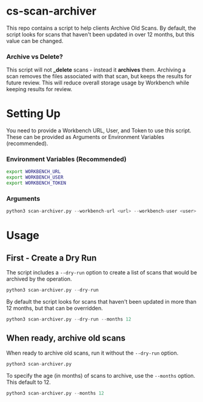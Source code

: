 # cs-scan-archiver
This repo contains a script to help clients Archive Old Scans. 
By default, the script looks for scans that haven't been updated in over 12 months, but this value can be changed.

### Archive vs Delete?
This script will not **_delete** scans - instead it **archives** them. Archiving a scan removes the files associated with that scan, but keeps the results for future review. This will reduce overall storage usage by Workbench while keeping results for review.

# Setting Up
You need to provide a Workbench URL, User, and Token to use this script. 
These can be provided as Arguments or Environment Variables (recommended). 

### Environment Variables (Recommended)
``` sh
export WORKBENCH_URL
export WORKBENCH_USER
export WORKBENCH_TOKEN
```

### Arguments
``` python
python3 scan-archiver.py --workbench-url <url> --workbench-user <user> --workbench-token <token>
```

# Usage

## First - Create a Dry Run
The script includes a `--dry-run` option to create a list of scans that would be archived by the operation.

``` python
python3 scan-archiver.py --dry-run
```

By default the script looks for scans that haven't been updated in more than 12 months, but that can be overridden.
``` python
python3 scan-archiver.py --dry-run --months 12
```

## When ready, archive old scans
When ready to archive old scans, run it without the `--dry-run` option. 

``` python
python3 scan-archiver.py
```

To specify the age (in months) of scans to archive, use the `--months` option. This default to 12.

``` python
python3 scan-archiver.py --months 12
```
